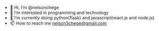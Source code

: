 - 👋 Hi, I’m @nelsonchege
- 👀 I’m interested in programming and technology
- 🌱 I’m currently doing python(flask) and javascript(react.js and node.js)
- 📫 How to reach me  nelson3chege@gmail.com

<!---
nelsonchege/nelsonchege is a ✨ special ✨ repository because its `README.md` (this file) appears on your GitHub profile.
You can click the Preview link to take a look at your changes.
--->
